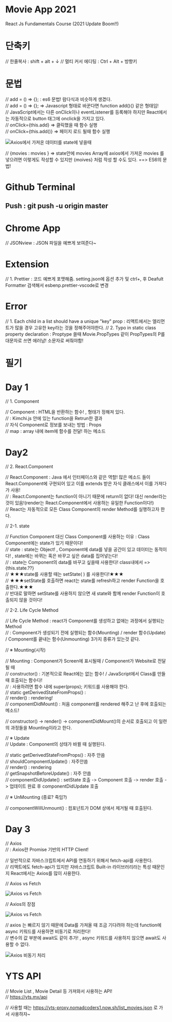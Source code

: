 # Movie App 2021

React Js Fundamentals Course (2021 Update Boom!!)

# 단축키

// 한줄복사 : shift + alt + ↓
// 멀티 커서 에디팅 : Ctrl + Alt + 방향키

# 문법

// add = () => {}; : es6 문법! 람다식과 비슷하게 생겼다.<br/>
// add = () => {}; => Javascript 형태로 바꾼다면 function add(){} 같은 형태임!<br/>
// JavaScript에서는 다른 onClick이나 eventListener를 등록해야 하지만 React에서는 자동적으로 button 태그에 onclick을 가지고 있다.<br/>
// onClick={this.add} => 클릭했을 때 함수 실행<br/>
// onClick={this.add()} => 페이지 로드 될때 함수 실행<br/>

![Axios에서 가져온 데이터를 state에 넣을때](https://user-images.githubusercontent.com/51774351/105632060-b2086f00-5e94-11eb-8fd2-f5df25d57d6d.PNG)

// {movies : movies } => state안에 movies Array에 axios에서 가져온 movies 를 넣으려면 이렇게도 작성할 수 있지만 {moives} 처럼 작성 할 수도 있다. ==> ES6의 문법!

# Github Terminal

## Push : git push -u origin master

# Chrome App

// JSONview : JSON 파일을 예쁘게 보여준다~

# Extension

// 1. Prettier : 코드 예쁘게 포맷해줌. setting.json에 옵션 추가 및 ctrl+, 후 Deafult Formatter 검색해서 esbenp.prettier-vscode로 변경<br>

# Error

// 1. Each child in a list should have a unique "key" prop : 리액트에서는 엘리먼트가 많을 경우 고유한 key라는 것을 정해주어야한다.
// 2. Typo in static class property declaration : Proptype 쓸때 Movie.PropTypes 같이 PropTypes의 P를 대문자로 쓰면 에러남! 소문자로 써줘야함!

# 필기

# Day 1

// 1. Component

// Component : HTML을 반환하는 함수! , 형태가 정해져 있다.<br/>
// <Kimchi/> : Kimchi.js 안에 있는 function을 Retrun한 결과<br/>
// 자식 Component로 정보를 보내는 방법 : Props<br/>
// map : array 내에 item에 함수를 전달! 하는 메소드<br/>

# Day2

// 2. React.Component

// React.Component : Java 에서 인터페이스와 같은 역할! 많은 메소드 들이 React.Component에 구현되어 있고 이를 extends 받은 자식 클래스에서 이를 가져다가 사용!<br/>
// : React.Component는 function이 아니기 때문에 return이 없다! 대신 render라는 것이 있음!(render는 React.Component에서 사용하는 유일한 Function이다!)<br/>
// React는 자동적으로 모든 Class Component의 render Method를 실행하고자 한다.<br/>

// 2-1. state

// Function Component 대신 Class Component를 사용하는 이유 : Class Component에는 state가 있기 때문이다!<br/>
// state : state는 Object! , Component에 data를 넣을 공간이 있고 데이터는 동적이다! , state에는 바뀌는 혹은 바꾸고 싶은 data를 집어넣는다!<br/>
// : state는 Component의 data를 바꾸고 싶을때 사용한다! class내에서 => {this.state.??}<br/>
// ★★★state를 사용할 때는 setState( ) 를 사용한다!★★★<br/>
// ★★★setState를 호출하면 react는 state를 refresh하고 render Function을 호출한다.★★★<br/>
// 반대로 말하면 setState를 사용하지 않으면 새 state와 함께 render Function이 호출되지 않을 것이다!<br/>

// 2-2. Life Cycle Method

// Life Cycle Method : react가 Component를 생성하고 없애는 과정에서 실행되는 Method<br/>
// : Component가 생성되기 전에 실행되는 함수(Mounting) / render 함수(Update) / Component를 끝내는 함수(Unmounting) 3가지 종류가 있는것 같다.<br/>

// ※ Mounting(시작)<br/>

// Mounting : Component가 Screen에 표시될때 / Component가 Website로 전달 될 때<br/>
// constructor() : 기본적으로 React에는 없는 함수! / JavaScript에서 Class를 만들때 호출되는 함수다!<br/>
// : 사용하려면 함수 내에 super(props); 키워드를 사용해야 한다.<br/>
// static getDerivedStateFromProps() : <br/>
// render() : rendering!<br/>
// componentDidMount() : 처음 component를 rendered 해주고 난 후에 호출되는 메소드!<br/>

// constructor() -> render() -> componentDidMount()의 순서로 호출되고 이 일련의 과정들을 Mounting이라고 한다.

// ※ Update<br/>
// Update : Component의 상태가 바뀔 때 실행된다.

// static getDerivedStateFromProps() : 자주 안씀<br/>
// shouldComponentUpdate() : 자주안씀<br/>
// render() : rendering<br/>
// getSnapshotBeforeUpdate() : 자주 안씀<br/>
// componentDidUpdate() : setState 호출 -> Component 호출 -> render 호출 -> 업데이트 완료 후 componentDidUpdate 호출<br/>

// ※ UnMounting (종료? 죽임?)

// componentWillUnmount() : 컴포넌트가 DOM 상에서 제거될 때 호출된다.

# Day 3

// Axios<br/>
// : Axios란 Promise 기반의 HTTP Client!<br/>

// 일반적으로 자바스크립트에서 API를 연동하기 위해서 fetch-api를 사용한다.<br/>
// 리액트에도 fetch-api가 있지만 자바스크립트 Built-in 라이브러리라는 특성 때문인지 React에서는 Axios를 많이 사용한다.<br/>

// Axios vs Fetch

![Axios vs Fetch](https://user-images.githubusercontent.com/51774351/105630893-e8db8680-5e8e-11eb-9970-0f0d9939a733.PNG)

// Axios의 장점

![Axios vs Fetch](https://user-images.githubusercontent.com/51774351/105631035-ae261e00-5e8f-11eb-9b68-4a5a085cbab2.PNG)

// axios 는 빠르지 않기 때문에 Data를 가져올 때 조금 기다려야 하는데 function에 async 키워드를 사용하면 비동기로 처리한다!<br/>
// 변수의 값 부분에 await도 같이 추가! , async 키워드를 사용하지 않으면 await도 사용할 수 없다.

![Axios 비동기 처리](https://user-images.githubusercontent.com/51774351/105631697-0e6a8f00-5e93-11eb-991f-876b9128c726.PNG)

# YTS API

// Movie List , Movie Detail 등 가져와서 사용하는 API!<br/>
// https://yts.mx/api

// 사용할 때는 https://yts-proxy.nomadcoders1.now.sh/list_movies.json 로 가서 사용하자~
